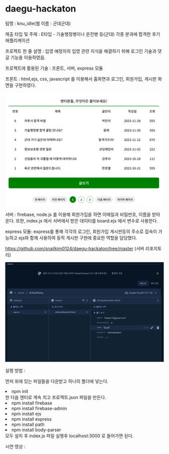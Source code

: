 # daegu-hackaton

팀명 : knu_idle(웹 이름 : 군데군데)


제출 타입 및 주제 : E타입 - 기술행정병이나 운전병 등(군대) 각종 분과에 합격한 후기 애플리케이션


프로젝트 한 줄 설명 : 입영 예정자의 입영 관련 지식을 해결하기 위해 로그인 기술과 댓글 기능을 이용하였음.


프로젝트에 활용된 기술 : 프론트, 서버, express 모듈


프론트 : html,ejs, css, javascript 를 이용해서 홈화면과 로그인, 회원가입, 게시판 화면을 구현하였다.


<img src="/public/img/pic2.png">


서버 : firebase, node.js 를 이용해 회원가입을 하면 이메일과 비밀번호, 이름을 받아온다.
      또한, index.js 에서 서버에서 받은 데이터를 board.ejs 에서 변수로 사용한다.

express 모듈: express를 통해 각각의 로그인, 회원가입 게시판등의 주소로 접속이 가능하고 ejs와 함께 사용하여 
      동적 게시판 구현에 중요한 역할을 담당했다.
      
https://github.com/snailkim0124/daegu-hackaton/tree/master (서버 리포지토리)

<img src="/public/img/pic.png">

실행 방법 : 

먼저 위에 있는 파일들을 다운받고 하나의 폴더에 넣는다.

<li>npm init</li> 한 다음 엔터로 계속 치고 프로젝트.json 파일을 만든다.
<li>npm install firebase</li>
<li>npm install firebase-admin</li>
<li>npm install ejs</li>
<li>npm install express</li>
<li>npm install path</li>
<li>npm install body-parser</li>
모두 설치 후 index.js 파일 실행후 localhost:3000 로 들어가면 된다.

시연 영상 : 
